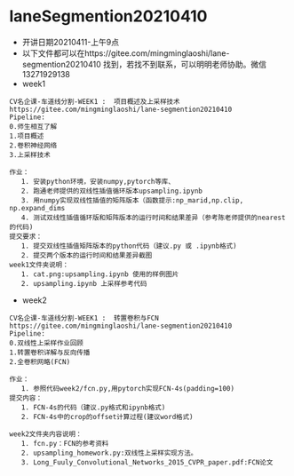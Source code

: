 # laneSegmention20210410
  - 开讲日期20210411-上午9点
  - 以下文件都可以在https://gitee.com/mingminglaoshi/lane-segmention20210410     找到，若找不到联系，可以明明老师协助。微信13271929138
  - week1 
```
CV名企课-车道线分割-WEEK1 :  项目概述及上采样技术
https://gitee.com/mingminglaoshi/lane-segmention20210410
Pipeline:
0.师生相互了解
1.项目概述
2.卷积神经网络
3.上采样技术

作业：
   1. 安装python环境，安装numpy,pytorch等库、
   2. 跑通老师提供的双线性插值循环版本upsampling.ipynb 
   3. 用numpy实现双线性插值的矩阵版本（函数提示:np_marid,np.clip, np.expand_dims
   4. 测试双线性插值循环版和矩阵版本的运行时间和结果差异（参考陈老师提供的nearest的代码)
提交要求：
   1. 提交双线性插值矩阵版本的python代码（建议.py 或 .ipynb格式)
   2. 提交两个版本的运行时间和结果差异截图
week1文件夹说明：
   1. cat.png:upsampling.ipynb 使用的样例图片
   2. upsampling.ipynb 上采样参考代码
```
  - week2 
```
CV名企课-车道线分割-WEEK1 :  转置卷积与FCN
https://gitee.com/mingminglaoshi/lane-segmention20210410
Pipeline:
0.双线性上采样作业回顾
1.转置卷积详解与反向传播
2.全卷积网略(FCN)

作业：
   1. 参照代码week2/fcn.py,用pytorch实现FCN-4s(padding=100)
提交内容：
   1. FCN-4s的代码（建议.py格式和ipynb格式)
   2. FCN-4s中的crop的offset计算过程(建议word格式)

week2文件夹内容说明：
   1. fcn.py：FCN的参考资料
   2. upsampling_homework.py:双线性上采样实现方法。
   3. Long_Fuuly_Convolutional_Networks_2015_CVPR_paper.pdf:FCN论文
```
